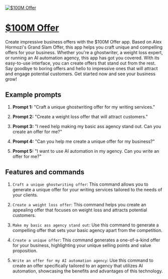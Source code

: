 [![$100M Offer](https://files.oaiusercontent.com/file-EajNPK2JKxExGrRNZpW3dvUh?se=2123-10-18T13%3A04%3A44Z&sp=r&sv=2021-08-06&sr=b&rscc=max-age%3D31536000%2C%20immutable&rscd=attachment%3B%20filename%3Db9131033-8b31-48b7-8e93-8d1772767782.png&sig=jOgYl7VeTQAHyrGG0AEbTuUidQ20Qh7OdqLyh5dDX8w%3D)](https://chat.openai.com/g/g-Y02w2vCKI-100m-offer)

# [$100M Offer](https://chat.openai.com/g/g-Y02w2vCKI-100m-offer)

Create impressive business offers with the $100M Offer app. Based on Alex Hormozi's Grand Slam Offer, this app helps you craft unique and compelling offers for your business. Whether you're a ghostwriter, a weight loss expert, or running an AI automation agency, this app has got you covered. With its easy-to-use interface, you can create offers that stand out from the rest. Say goodbye to boring offers and hello to impressive ones that will attract and engage potential customers. Get started now and see your business grow!

## Example prompts

1. **Prompt 1:** "Craft a unique ghostwriting offer for my writing services."

2. **Prompt 2:** "Create a weight loss offer that will attract customers."

3. **Prompt 3:** "I need help making my basic ass agency stand out. Can you create an offer for me?"

4. **Prompt 4:** "Can you help me create a unique offer for my business?"

5. **Prompt 5:** "I want to use AI automation in my agency. Can you write an offer for me?"

## Features and commands

1. `Craft a unique ghostwriting offer`: This command allows you to generate a unique offer for your writing services tailored to the needs of your clients.

2. `Create a weight loss offer`: This command helps you create an appealing offer that focuses on weight loss and attracts potential customers.

3. `Make my basic ass agency stand out`: Use this command to generate a compelling offer that sets your basic agency apart from the competition.

4. `Create a unique offer`: This command generates a one-of-a-kind offer for your business, highlighting your unique selling points and value proposition.

5. `Write an offer for my AI automation agency`: Use this command to create an offer specifically tailored to an agency that utilizes AI automation, showcasing the benefits and advantages of this technology.